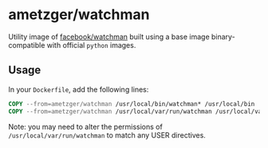 # ametzger/watchman

Utility image of
[facebook/watchman](https://github.com/facebook/watchman) built using
a base image binary-compatible with official `python` images.

## Usage

In your `Dockerfile`, add the following lines:

``` dockerfile
COPY --from=ametzger/watchman /usr/local/bin/watchman* /usr/local/bin
COPY --from=ametzger/watchman /usr/local/var/run/watchman /usr/local/var/run/watchman
```

Note: you may need to alter the permissions of
`/usr/local/var/run/watchman` to match any USER directives.
